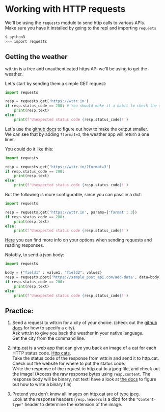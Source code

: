 # Working with HTTP requests

We'll be using the `requests` module to send http calls to various APIs.  
Make sure you have it installed by going to the repl and importing `requests`

```bash
$ python3
>>> import requests
```

## Getting the weather

wttr.in is a free and unauthenticated https API we'll be using to get the weather.

Let's start by sending them a simple GET request:

```python
import requests

resp = requests.get('https://wttr.in')
if resp.status_code == 200: # You should make it a habit to check the status code of a request instead of going straight for the body.
    print(resp.text)
else:
    print(f'Unexpected status code {resp.status_code}!')
```

Let's use the [github docs](https://github.com/chubin/wttr.in) to figure out how to make the output smaller.  
We can see that by adding `?format=3`, the weather app will return a one liner.

You could do it like this:
```python
import requests

resp = requests.get('https://wttr.in/?format=3')
if resp.status_code == 200: 
    print(resp.text)
else:
    print(f'Unexpected status code {resp.status_code}!')
```

But the following is more configurable, since you can pass in a dict:
```python
import requests

resp = requests.get('https://wttr.in', params={'format': 3})
if resp.status_code == 200: 
    print(resp.text)
else:
    print(f'Unexpected status code {resp.status_code}!')
```
[Here](https://requests.readthedocs.io/en/latest/user/quickstart/#make-a-request) you can find more info on your options when sending requests and reading responses.

Notably, to send a json body:
```python
import requests

body = {"field1" : value1, "field2": value2}
resp = requests.post('https://sample_post_api.com/add-data', data=body)
if resp.status_code == 200: 
    print(resp.text)
else:
    print(f'Unexpected status code {resp.status_code}!')

```
## Practice:
1. Send a request to wttr.in for a city of your choice. (check out the [github docs](https://github.com/chubin/wttr.in) for how to specify a city).  
Ask wttr.in to give you back the weather in your native language.   
Get the city from the command line.  
2. http.cat is a web app that can give you back an image of a cat for each HTTP status code. [Http cats](https://http.cat/).  
Take the status code of the response from wttr.in and send it to http.cat. Check out the website for where to put the status code.  
Write the response of the request to http.cat to a jpeg file, and check out the image! (Access the raw response bytes using `resp.content`. The response body will be binary, not text! have a look at [the docs](https://docs.python.org/3/library/functions.html#open) to figure out how to write a binary file)

3. Pretend you don't know all images on http.cat are of type jpeg.  
Look at the response headers (`resp.headers` is a dict) for the `"Content-type"` header to determine the extension of the image.